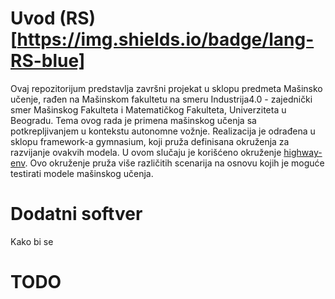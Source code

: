 # Uvod (RS)[https://img.shields.io/badge/lang-RS-blue]
Ovaj repozitorijum predstavlja završni projekat u sklopu predmeta Mašinsko učenje, rađen na Mašinskom fakultetu na smeru Industrija4.0 - zajednički smer Mašinskog Fakulteta i Matematičkog Fakulteta, Univerziteta u Beogradu. Tema ovog rada je primena mašinskog učenja sa potkrepljivanjem u kontekstu autonomne vožnje. Realizacija je odrađena u sklopu framework-a gymnasium, koji pruža definisana okruženja za razvijanje ovakvih modela. U ovom slučaju je korišćeno okruženje [highway-env](https://highway-env.farama.org/). Ovo okruženje pruža više različitih scenarija na osnovu kojih je moguće testirati modele mašinskog učenja.

# Dodatni softver 
Kako bi se 
# TODO
